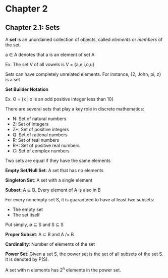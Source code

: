 # Chapter 2

## Chapter 2.1: Sets

A **set** is an unordained collection of objects, called *elements* or *members* of the set. 

a ∈ A denotes that a is an element of set A

Ex. The set V of all vowels is V = {a,e,i,o,u}

Sets can have completely unrelated elements. For instance, {2, John, pi, z} is a set

**Set Builder Notation**

Ex. O =  {x | x is an odd positive integer less than 10}

There are several sets that play a key role in discrete mathematics:

* N: Set of natural numbers
* Z: Set of integers
* Z+: Set of positive integers
* Q: Set of rational numbers
* R: Set of real numbers
* R+: Set of positive real numbers
* C: Set of complex numbers

Two sets are equal if they have the same elements

**Empty Set**/**Null Set**: A set that has no elements

**Singleton Set**: A set with a single element

**Subset**: A ⊆ B. Every element of A is also in B

For every nonempty set S, it is guaranteed to have at least two subsets: 
* The empty set
* The set itself

Put simply, ∅ ⊆ S and S ⊆ S

**Proper Subset**: A ⊂ B and A /= B

**Cardinality**: Number of elements of the set

**Power Set**: Given a set S, the power set is the set of all subsets of the set S. It is denoted by P(S).

A set with n elements has 2<sup>n</sup> elements in the power set.

